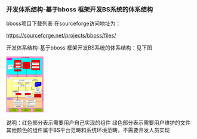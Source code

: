 ### 开发体系结构-基于bboss 框架开发BS系统的体系结构

bboss项目下载列表 在sourceforge访问地址为：

https://sourceforge.net/projects/bboss/files/

开发体系结构-基于bboss 框架开发BS系统的体系结构：见下图

<img src="images/bboss/c237f903-8281-3b23-94aa-dd28f83cf457-thumb.gif"  />

说明：红色部分表示需要用户自己实现的组件
      绿色部分表示需要用户维护的文件
      其他颜色的组件属于BS平台范畴和系统环境范畴，不需要开发人员实现

